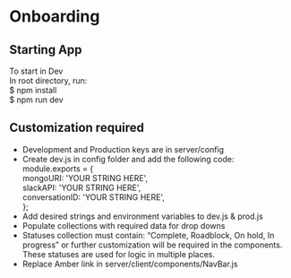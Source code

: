 # Onboarding

<h2>Starting App</h2>
To start in Dev</br>
In root directory, run:</br>
$ npm install</br>
$ npm run dev</br>

<h2>Customization required</h2>
<ul>
<li>Development and Production keys are in server/config</li>
<li>Create dev.js in config folder and add the following code:</br>
module.exports = { </br>
    mongoURI:
        'YOUR STRING HERE', </br>
    slackAPI:
        'YOUR STRING HERE', </br>
    conversationID: 'YOUR STRING HERE', </br>
};</br>
</li>
<li>Add desired strings and environment variables to dev.js & prod.js</li>
<li>Populate collections with required data for drop downs</li>
<li>Statuses collection must contain: “Complete, Roadblock, On hold, In progress” or further customization will be required in the components.  These statuses are used for logic in multiple places.</li>
<li>Replace Amber link in server/client/components/NavBar.js</li>
</ul>
